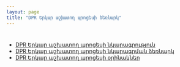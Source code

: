 ```yaml
---
layout: page
title: "DPR Երկար աշխատող պրոցեսի ձեռնարկ" 
---
```


# 

* [DPR Երկար աշխատող պրոցեսի նկարագրություն](definitions/dpr.md)
* [DPR Երկար աշխատող պրոցեսի նկարագրման ձեռնարկ](definitions/dpr_guide.md)
* [DPR Երկար աշխատող պրոցեսի օրինակներ](examples/dpr.md)
